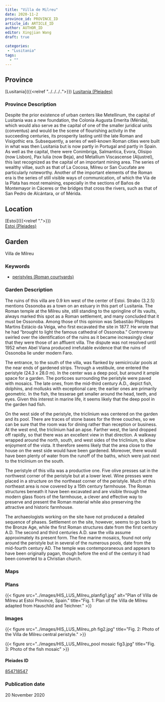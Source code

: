```yaml
---
title: "Villa de Milreu"
date: 2020-11-2
province_id: PROVINCE_ID
article_id: ARTICLE_ID
author: AUTHOR_ID
editor: Xingjian Wang
draft: true

categories:
 - "Lusitania"
tags:
  - ""
---
```


## Province

[Lusitania]({{<relref "../../../..">}})
[Lusitania (Pleiades)](https://pleiades.stoa.org/places/1101)

### Province Description

Despite the prior existence of urban centers like Metellinum, the capital of Lusitania was a new foundation, the Colonia Augusta Emerita (Mérida), which would also serve as the capital of one of the smaller juridical units (conventus) and would be the scene of flourishing activity in the succeeding centuries, its prosperity lasting until the late Roman and Visigothic era.  Subsequently, a series of well-known Roman cities were built in what was then Lusitania but is now partly in Portugal and partly in Spain. As well as the capital, there were Conimbriga, Salmantica, Evora, Olisipo (now Lisbon), Pax Iulia (now Beja), and Metallium Viscascense (Aljustrel), this last recognized as the capital of an important mining area. The series of wealthy villae, such as that of La Cocosa, Milreu or San Cucufate are particularly noteworthy.  Another of the important elements of the Roman era is the series of still visible ways of communication, of which the Vía de la Plata has most remaining, especially in the sections of Baños de Montemayor in Cáceres or the bridges that cross the rivers, such as that of San Pedro de Alcántara, or of Mérida.

## Location

[Estoi]({{<relref ".">}}) \
[Estoi (Pleiades)](https://pleiades.stoa.org/places/854718547)

<!--### Location Description-->

<!-- LEAVE THIS BLANK FOR NOW -->

<!--## Sublocation-->

<!--
[AREA WITHIN LOCATION, LIKE “PALATINE HILL”](GEOREFERENCE LINK)
A sublocation is any area larger than an individual garden, but located within a location. I would always try to include a link to a controlled vocabulary here if possible. This ID may well be different from the Garden ID, e.g., Pompeii versus a Garden in one of the houses which has its own Pleiades ID.
-->

<!--### Sublocation Description-->

<!-- DESCRIPTION -->

## Garden
Villa de Milreu

### Keywords
- [peristyles (Roman courtyards)](http://vocab.getty.edu/page/aat/300080971)

### Garden Description
The ruins of this villa are 0.9 km west of the center of Estoi.  Strabo (3.2.5) mentions Ossonoba as a town on an estuary in this part of Lusitania.  The Roman temple at the Milreu site, still standing to the springline of its vaults, always marked this spot as a Roman settlement, and many concluded that it must be Ossonoba.  Among those of this opinion was Sebastião Philippes Martins Estácio da Veiga, who first excavated the site in 1877.  He wrote that he had “brought to light the famous cathedral of Ossonoba.” Controversy swirled over the identification of the ruins as it became increasingly clear that they were those of an affluent villa.  The dispute was not resolved until 1952 when Abel Viana produced irrefutable evidence that the ruins of Ossonoba lie under modern Faro.

The entrance, to the south of the villa, was flanked by semicircular pools at the near ends of gardened strips.  Through a vestibule, one entered the peristyle (24.3 x 28.0 m).  In the center was a deep pool, but around it ample space for a garden.  The porticoes surrounding the peristyle were paved with mosaics. The late ones, from the mid-third century A.D., depict fish, dolphins, and mollusks with exceptional care; the earlier ones are primarily geometric.  In the fish, the tesserae get smaller around the head, teeth, and eyes. Given this interest in marine life, it seems likely that the deep pool in the garden had fish.  

On the west side of the peristyle, the triclinium was centered on the garden and its pool.  There are traces of stone bases for the three couches, so we can be sure that the room was for dining rather than reception or business.  At the west end, the triclinium had an apse.  Farther west, the land dropped off rapidly, so that there was an excellent view in that direction.  A walkway wrapped around the north, south, and west sides of the triclinium, to allow enjoyment of the vista.  It therefore seems likely that the area close to the house on the west side would have been gardened.  Moreover, there would have been plenty of water from the runoff of the baths, which were just next to the triclinium on the south.  

The peristyle of this villa was a productive one.  Five olive presses sat in the northwest corner of the peristyle but at a lower level. Wine presses were placed in a structure on the northeast corner of the peristyle. Much of this northeast area is now covered by a 15th century farmhouse.  The Roman structures beneath it have been excavated and are visible through the modern glass floors of the farmhouse, a clever and effective way to preserve and present the Roman material while also preserving the attractive and historic farmhouse.  

The archaeologists working on the site have not produced a detailed sequence of phases.  Settlement on the site, however, seems to go back to the Bronze Age, while the first Roman structures date from the first century A.D.  The second and third centuries A.D. saw the villa assume approximately its present form. The fine marine mosaics, found not only around the peristyle but in several of the numerous pools, date from the mid-fourth century AD. The temple was contemporaneous and appears to have been originally pagan, though before the end of the century it had been converted to a Christian church.  


### Maps

<!--
{{< figure src="IMG_URL" alt="ALT_TEXT" title="CAPTION" >}}
-->

### Plans

{{< figure src="../images/HIS_LUS_Milreu_planfig1.jpg" alt="Plan of Villa de Milreu at Estoi Province, Spain." title="Fig. 1: Plan of the Villa de Milreu adapted from Hauschild and Teichner." >}}

### Images

{{< figure src="../images/HIS_LUS_Milreu_ph fig2.jpg" title="Fig. 2: Photo of the Villa de Milreu central peristyle." >}}

{{< figure src="../images/HIS_LUS_Milreu_pool mosaic fig3.jpg" title="Fig. 3: Photo of the fish mosaic" >}}

<!--### Dates-->


<!--### Bibliography
- T. Hauschild and F. Teichner, Milreu Ruins, Roteiros de Arqueologia Portugese 9, Ministerio da Cultura, Lisboa, 2002. [(worldcat)](http://www.worldcat.org/oclc/927151602)-->

<!--#### Periodo ID-->

<!-- [PERIODO_ID](https://pleiades.stoa.org/places/PLEIADES_ID) -->

#### Pleiades ID

[854718547](https://pleiades.stoa.org/places/854718547)

<!--#### TGN ID
[7031751](http://vocab.getty.edu/page/tgn/7031751) -->

<!--### Contributor-->


### Publication date
20 November 2020

<!--### Related articles-->

<!-- Links to other related articles. Leave blank for now -->
